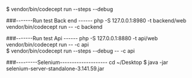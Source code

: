 $ vendor/bin/codecept run --steps  --debug

###-------Run test Back end ------
   php -S 127.0.0.1:8980 -t backend/web
   vendor/bin/codecept run -- -c backend

###-------Run test Api ------
    php -S 127.0.0.1:8880 -t api/web
    vendor/bin/codecept run -- -c api  
    $ vendor/bin/codecept run --steps --debug -- -c api
   
###---------Selenium--------------------
  cd ~/Desktop
  $ java -jar selenium-server-standalone-3.141.59.jar   
